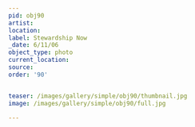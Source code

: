 ```yaml
---
pid: obj90
artist: 
location: 
label: Stewardship Now
_date: 6/11/06
object_type: photo
current_location: 
source: 
order: '90'


teaser: /images/gallery/simple/obj90/thumbnail.jpg
image: /images/gallery/simple/obj90/full.jpg
 
---
```

